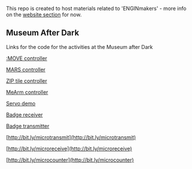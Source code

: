 This repo is created to host materials related to 'ENGINmakers' - more info on the [website section](https://enginmakers.github.io/homepage/) for now.


## Museum After Dark

Links for the code for the activities at the Museum after Dark

[:MOVE controller](https://makecode.microbit.org/_8mVUXVXgjJVv)

[MARS controller](https://makecode.microbit.org/_22VcsPK3m7Vf)

[ZIP tile controller](https://makecode.microbit.org/_91sFdt867Hf5)

[MeArm controller](https://makecode.microbit.org/_f73aRDd4TRoe)

[Servo demo](https://makecode.microbit.org/_EA6LgKh27Mkd)

[Badge receiver](https://makecode.microbit.org/_dcVLJtgAairs)

[Badge transmitter](https://makecode.microbit.org/_JfweMV1meY41)

[http://bit.ly/microtransmit](http://bit.ly/microtransmit)

[http://bit.ly/microreceive](http://bit.ly/microreceive)

[http://bit.ly/microcounter](http://bit.ly/microcounter)
